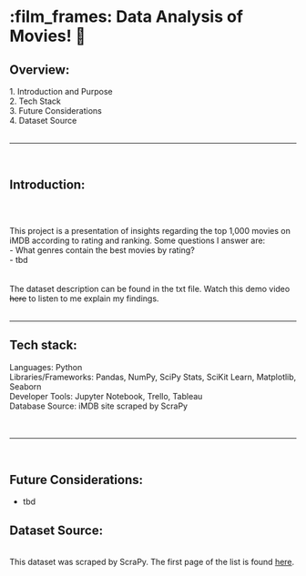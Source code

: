# :film_frames:	Data Analysis of Movies! :movie_camera:	

<h2><strong>Overview:</strong></h2>
1. Introduction and Purpose<br>
2. Tech Stack<br>
3. Future Considerations<br>
4. Dataset Source<br>
<br><hr><br>
<h2><strong>Introduction:</strong></h2>
<h3><br></h3>
This project is a presentation of insights regarding the top 1,000 movies on iMDB according to rating and ranking.
Some questions I answer are:<br>
- What genres contain the best movies by rating?<br>
- tbd
<br><br><br>
The dataset description can be found in the txt file. Watch this demo video <s>here</s> to listen to me explain my findings.
<br><br><hr>
<h2><strong>Tech stack:</strong></h2>
Languages: Python<br>
Libraries/Frameworks: Pandas, NumPy, SciPy Stats, SciKit Learn, Matplotlib, Seaborn<br>
Developer Tools: Jupyter Notebook, Trello, Tableau<br>
Database Source: iMDB site scraped by ScraPy</br>
<br><br><hr><br>

<h2><strong>Future Considerations:</strong></h2>
<ul>
<li>tbd</li>
</ul>

<h2><strong>Dataset Source:</strong></h2><br>
This dataset was scraped by ScraPy. The first page of the list is found <a href="https://www.imdb.com/search/title/?title_type=feature&num_votes=25000,&sort=user_rating,desc&view=advanced">here</a>.